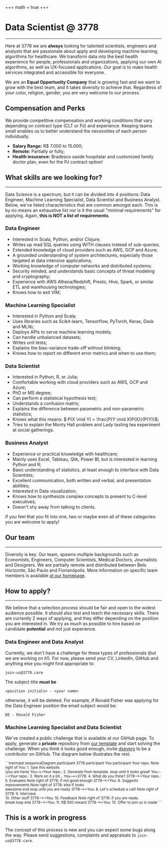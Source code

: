 +++
math = true
+++

# <b>Data Scientist @ 3778</b>

---
Here at 3778 we are **always** looking for talented scientists, engineers and analysts that are passionate about apply and developing machine learning algorithms for healthcare. We transform data into the best health experience for people, professionals and organizations, applying our own AI algorithms, as well as UX-focused applications. Our goal is to make health services integrated and accessible for everyone.

We are an <b>Equal Opportunity Company</b> that is growing fast and we want to grow with the best team, and it takes diversity to achieve that. Regardless of your color, religion, gender, you are very welcome to our process.

## <b>Compensation and Perks</b>
We provide competitive compensation and working conditions that vary depending on contract type (CLT or PJ) and experience. Keeping teams small enables us to better understand the necessities of each person individually.

- **Salary Range:** R$ 7.000 to 15.000;
- **Remote:** Partially or fully;
- **Health insurance:** Bradesco saúde hospitalar and customized family doctor plan, even for the PJ contract option!

## <b>What skills are we looking for?</b>
---

Data Science is a spectrum, but it can be divided into 4 positions: Data Engineer, Machine Learning Specialist, Data Scientist and Business Analyst. Below, we've listed characteristics that are common amongst each. This is by no means an exhaustive list nor is it the usual "minimal requirements" for applying. Again, **this is NOT a list of requirements**.

### Data Engineer
- Interested in Scala, Python, and/or Clojure;
- Writes up mad SQL queries using WITH clauses instead of sub-queries;
- Extended knowledge of cloud providers such as AWS, GCP and Azure;
- A grounded understanding of system architectures, especially those targeted at data intensive applications;
- Working knowledge of computer networks and distributed systems;
- Security minded, and understands basic concepts of threat modeling and cryptography;
- Experience with AWS Athena/Redshift, Presto, Hive, Spark, or similar ETL and warehousing technologies;
- Knows how to exit VIM; 

### Machine Learning Specialist
- Interested in Python and Scala;
- Uses libraries such as Scikit-learn, Tensorflow, PyTorch, Keras, Dask and MLlib;
- Deploys APIs to serve machine learning models;
- Can handle unbalanced datasets; 
- Writes unit tests;
- Explains the bias-variance trade-off without blinking;
- Knows how to report on different error metrics and when to use them;

### Data Scientist
- Interested in Python, R, or Julia;
- Comfortable working with cloud providers such as AWS, GCP and Azure;
- PhD or MS degree;
- Can perform a statistical hypothesis test;
- Understands a confusion matrix;
- Explains the difference between parametric and non-parametric statistics;
- Knows what this means: $ P(X \mid Y) = \frac{P(Y \mid X)P(X)}{P(Y)}$;
- Tries to explain the Monty Hall problem and Lady tasting tea experiment at social gatherings.

### Business Analyst
- Experience or practical knowledge with healthcare;
- Mainly uses Excel, Tableau, Qlik, Power BI, but is interested in learning Python and R;
- Basic understanding of statistics, at least enough to interface with Data Scientists;
- Excellent communication, both written and verbal, and presentation abilities;
- Interested in Data visualization;
- Knows how to synthesize complex concepts to present to C-level executives;
- Doesn't shy away from talking to clients.

If you feel that you fit into one, two or maybe even all of these categories: you are welcome to apply!

## <b>Our team</b>
---
Diversity is key. Our team, spawns multiple backgrounds such as Economists, Engineers, Computer Scientists, Medical Doctors, Journalists and Designers. We are partially remote and distributed between Belo Horizonte, São Paulo and Florianópolis. More information on specific team members is available [at our homepage](https://research.3778.care/#people).

## <b>How to apply?</b>
---
We believe that a selection process should be fair and open to the widest audience possible. It should also test and teach the necessary skills. There are currently 2 ways of applying, and they differ depending on the position you are interested in. We try as much as possible to hire based on candidate **potential** and not just experience. 

### Data Engineer and Data Analyst
Currently, we don't have a challenge for these types of professionals (but we are working on it!). For now, please send your CV, LinkedIn, GitHub and anything else you might find appropriate to:

```text
join-us@3778.care
```

The subject title **must be**

```text
<position initials> - <your name>
```

otherwise, it will be deleted. For example, if Ronald Fisher was applying for the Data Engineer position the email subject would be:

```text
DE - Ronald Fisher
```

### Machine Learning Specialist and Data Scientist
We've created a public challenge that is available at our GitHub page. To apply, generate a **private** repository from [our template](https://github.com/3778/ml-challenge) and start solving the challenge. When you think it looks good enough, invite [dsevero](https://github.com/dsevero) to be a contributor on GitHub. The diagram below illustrates the rest.

<small>
```mermaid
sequenceDiagram
    participant 3778
    participant You
    participant Your repo.
    Note right of You: 1. Saw this website. <br> (you are here)
    You-->>Your repo.: 2. Generate from template.
    loop until it looks great!
        You-->>Your repo.: 3. Work on it a bit...
        You-->>3778: 4. What do you think?
        3778-->>Your repo.: 5. Evaluates
        Note right of 3778: if not good enough
        3778-->>You: 6. Suggests improvements
        Note right of 3778: else if looks <br> awesome
    end
    loop until you are ready
        3778-->>You: 8. Let's schedule a call!
        Note right of 3778: 9. Interview <br> 10. Other stuff
        3778-->>You: 10. Feedback
        Note right of 3778: if you are ready <br> break loop
    end
    3778-->>You: 11. R$ 500 reward
    3778-->>You: 12. Offer to join us is made
```
</small>

## <b>This is a work in progress</b>

The concept of this process is new and you can expect some bugs along the way. Please send suggestions, complaints and appraisals to `join-us@3778.care`.
